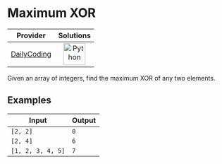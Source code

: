 # Maximum XOR

<!-- INFO TABLE BEGIN -->

|                       Provider                        |                                                                    Solutions                                                                     |
| :---------------------------------------------------: | :----------------------------------------------------------------------------------------------------------------------------------------------: |
| [DailyCoding](../../../docs/providers/DailyCoding.md) | [<img src="https://res.cloudinary.com/rascaltwo/image/upload/v1631924087/python_xzdlti.svg" alt="Python" title="Python" width="50" />](solve.py) |

<!-- INFO TABLE END -->

Given an array of integers, find the maximum XOR of any two elements.

## Examples

| Input             | Output |
| ----------------- | ------ |
| `[2, 2]`          | `0`    |
| `[2, 4]`          | `6`    |
| `[1, 2, 3, 4, 5]` | `7`    |

